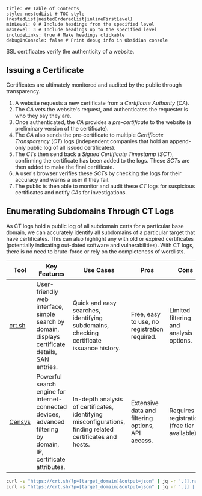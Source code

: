 ```table-of-contents
title: ## Table of Contents
style: nestedList # TOC style (nestedList|nestedOrderedList|inlineFirstLevel)
minLevel: 0 # Include headings from the specified level
maxLevel: 3 # Include headings up to the specified level
includeLinks: true # Make headings clickable
debugInConsole: false # Print debug info in Obsidian console
```
SSL certificates verify the authenticity of a website. 

## Issuing a Certificate
Certificates are ultimately monitored and audited by the public through transparency.
1. A website requests a new certificate from a *Certificate Authority* (*CA*).
2. The *CA* vets the website's request, and authenticates the requester is who they say they are.
3. Once authenticated, the *CA* provides a *pre-certificate* to the website (a preliminary version of the certificate).
4. The *CA* also sends the pre-certificate to multiple *Certificate Transparency* (*CT*) logs (independent companies that hold an append-only public log of all issued certificates).
5. The *CT*s then send back a *Signed Certificate Timestamp* (*SCT*), confirming the certificate has been added to the logs. These *SCT*s are then added to make the final certificate.
6. A user's browser verifies these *SCT*s by checking the logs for their accuracy and warns a user if they fail.
7. The public is then able to monitor and audit these *CT* logs for suspicious certificates and notify *CA*s for investigations.

## Enumerating Subdomains Through CT Logs
As CT logs hold a public log of all subdomain certs for a particular base domain, we can accurately identify all subdomains of a particular target that have certificates. This can also highlight any with old or expired certificates (potentially indicating out-dated software and vulnerabilities). With CT logs, there is no need to brute-force or rely on the completeness of wordlists.

|Tool|Key Features|Use Cases|Pros|Cons|
|---|---|---|---|---|
|[crt.sh](https://crt.sh/)|User-friendly web interface, simple search by domain, displays certificate details, SAN entries.|Quick and easy searches, identifying subdomains, checking certificate issuance history.|Free, easy to use, no registration required.|Limited filtering and analysis options.|
|[Censys](https://search.censys.io/)|Powerful search engine for internet-connected devices, advanced filtering by domain, IP, certificate attributes.|In-depth analysis of certificates, identifying misconfigurations, finding related certificates and hosts.|Extensive data and filtering options, API access.|Requires registration (free tier available).|

```bash
curl -s "https://crt.sh/?p=[target_domain]&output=json" | jq -r '.[].name_value' | sort -u
curl -s "https://crt.sh/?p=[target_domain]&output=json" | jq -r '.[] | select(.name_value | contains("[target_substring]")) | .name_value' | sort -u
```